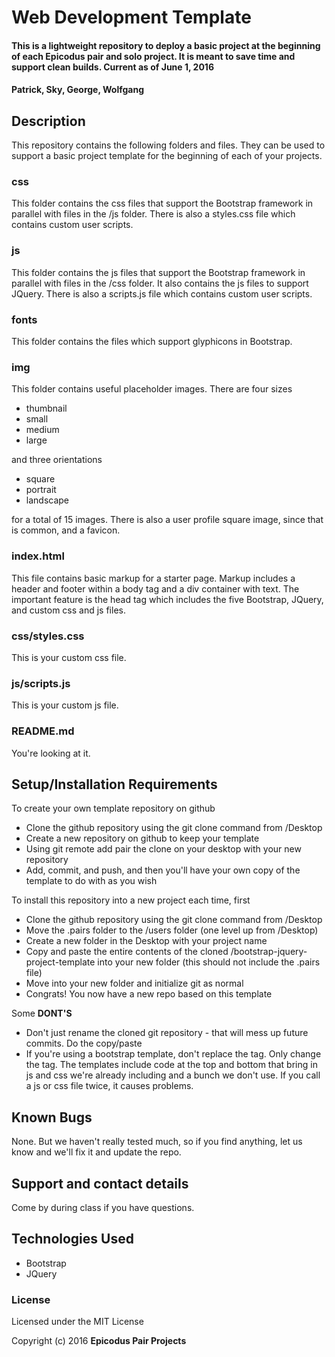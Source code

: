 # Web Development Template

#### This is a lightweight repository to deploy a basic project at the beginning of each Epicodus pair and solo project. It is meant to save time and support clean builds. Current as of June 1, 2016

#### Patrick, Sky, George, Wolfgang

## Description

This repository contains the following folders and files.  They can be used to support a basic project template for the beginning of each of your projects.

### css

This folder contains the css files that support the Bootstrap framework in parallel with files in the /js folder.  There is also a styles.css file which contains custom user scripts.

### js

This folder contains the js files that support the Bootstrap framework in parallel with files in the /css folder.  It also contains the js files to support JQuery.  There is also a scripts.js file which contains custom user scripts.

### fonts

This folder contains the files which support glyphicons in Bootstrap.

### img

This folder contains useful placeholder images.  There are four sizes

* thumbnail
* small
* medium
* large

and three orientations

* square
* portrait
* landscape

for a total of 15 images.  There is also a user profile square image, since that is common, and a favicon.

### index.html

This file contains basic markup for a starter page.  Markup includes a header and footer within a body tag and a div container with text.  The important feature is the head tag which includes the five Bootstrap, JQuery, and custom css and js files.  

### css/styles.css

This is your custom css file.

### js/scripts.js

This is your custom js file.

### README.md

You're looking at it.

## Setup/Installation Requirements

To create your own template repository on github

* Clone the github repository using the git clone command from /Desktop
* Create a new repository on github to keep your template
* Using git remote add pair the clone on your desktop with your new repository
* Add, commit, and push, and then you'll have your own copy of the template to do with as you wish

To install this repository into a new project each time, first

* Clone the github repository using the git clone command from /Desktop
* Move the .pairs folder to the /users folder (one level up from /Desktop)
* Create a new folder in the Desktop with your project name
* Copy and paste the entire contents of the cloned /bootstrap-jquery-project-template into your new folder (this should not include the .pairs file)
* Move into your new folder and initialize git as normal
* Congrats! You now have a new repo based on this template

Some **DONT'S**

* Don't just rename the cloned git repository - that will mess up future commits.  Do the copy/paste
* If you're using a bootstrap template, don't replace the <head> tag.  Only change the <body> tag.  The templates include code at the top and bottom that bring in js and css we're already including and a bunch we don't use.  If you call a js or css file twice, it causes problems.  
## Known Bugs

None.  But we haven't really tested much, so if you find anything, let us know and we'll fix it and update the repo.  

## Support and contact details

Come by during class if you have questions.

## Technologies Used

* Bootstrap
* JQuery

### License

Licensed under the MIT License

Copyright (c) 2016 **Epicodus Pair Projects**
